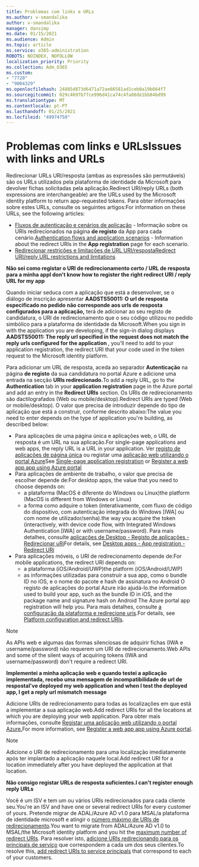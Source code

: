 ```yaml
---
title: Problemas com links e URLs
ms.author: v-smandalika
author: v-smandalika
manager: dansimp
ms.date: 01/15/2021
ms.audience: Admin
ms.topic: article
ms.service: o365-administration
ROBOTS: NOINDEX, NOFOLLOW
localization_priority: Priority
ms.collection: Adm_O365
ms.custom:
- "7720"
- "9004329"
ms.openlocfilehash: 24885d873d6471a72ae66581ad1ceb0a19b664f7
ms.sourcegitcommit: 029c4697b77ce996d41ca74c4fa86de1bb84bd99
ms.translationtype: MT
ms.contentlocale: pt-PT
ms.lasthandoff: 01/25/2021
ms.locfileid: "49974750"
---
```

# <a name="issues-with-links-and-urls"></a><span data-ttu-id="31387-102">Problemas com links e URLs</span><span class="sxs-lookup"><span data-stu-id="31387-102">Issues with links and URLs</span></span>

<span data-ttu-id="31387-103">Redirecionar URLs URI/resposta (ambas as expressões são permutáveis) são os URLs utilizados pela plataforma de identidade da Microsoft para devolver fichas solicitadas pela aplicação.</span><span class="sxs-lookup"><span data-stu-id="31387-103">Redirect URI/reply URLs (both expressions are interchangeable) are the URLs used by the Microsoft identity platform to return app-requested tokens.</span></span> <span data-ttu-id="31387-104">Para obter informações sobre estes URLs, consulte os seguintes artigos:</span><span class="sxs-lookup"><span data-stu-id="31387-104">For information on these URLs, see the following articles:</span></span>

- <span data-ttu-id="31387-105">[Fluxos de autenticação e cenários de aplicação](https://docs.microsoft.com/azure/active-directory/develop/authentication-flows-app-scenarios) - Informação sobre os URIs redirecionados na página **de registo** da App para cada cenário.</span><span class="sxs-lookup"><span data-stu-id="31387-105">[Authentication flows and application scenarios](https://docs.microsoft.com/azure/active-directory/develop/authentication-flows-app-scenarios) - Information about the redirect URIs in the **App registration** page for each scenario.</span></span>
- [<span data-ttu-id="31387-106">Redirecionar restrições e limitações de URL URI/resposta</span><span class="sxs-lookup"><span data-stu-id="31387-106">Redirect URI/reply URL restrictions and limitations</span></span>](https://docs.microsoft.com/azure/active-directory/develop/reply-url)

<span data-ttu-id="31387-107">**Não sei como registar o URI de redirecionamento certo / URL de resposta para a minha app**</span><span class="sxs-lookup"><span data-stu-id="31387-107">**I don't know how to register the right redirect URI / reply URL for my app**</span></span>

<span data-ttu-id="31387-108">Quando iniciar seduca com a aplicação que está a desenvolver, se o diálogo de inscrição apresentar **AADSTS50011: O url <your app ID> de resposta especificado no pedido não corresponde aos urls de resposta configurados para a aplicação,** terá de adicionar ao seu registo de candidatura, o URI de redirecionamento que o seu código utilizou no pedido simbólico para a plataforma de identidade da Microsoft.</span><span class="sxs-lookup"><span data-stu-id="31387-108">When you sign in with the application you are developing, if the sign-in dialog displays **AADSTS50011: The reply url specified in the request does not match the reply urls configured for the application <your app ID>**, you'll need to add to your application registration, the redirect URI that your code used in the token request to the Microsoft identity platform.</span></span>

<span data-ttu-id="31387-109">Para adicionar um URL de resposta, aceda ao separador **Autenticação** na página **de registo** da sua candidatura no portal Azure e adicione uma entrada na secção **URIs redirecionado.**</span><span class="sxs-lookup"><span data-stu-id="31387-109">To add a reply URL, go to the **Authentication** tab in your **application registration** page in the Azure portal and add an entry in the **Redirect URIs** section.</span></span> <span data-ttu-id="31387-110">Os URIs de redirecionamento são dactilografados (Web ou mobile/desktop).</span><span class="sxs-lookup"><span data-stu-id="31387-110">Redirect URIs are typed (Web or mobile/desktop).</span></span> <span data-ttu-id="31387-111">O valor que precisa de introduzir depende do tipo de aplicação que está a construir, conforme descrito abaixo:</span><span class="sxs-lookup"><span data-stu-id="31387-111">The value you need to enter depends on the type of application you're building, as described below:</span></span>

- <span data-ttu-id="31387-112">Para aplicações de uma página única e aplicações web, o URL de resposta é um URL na sua aplicação.</span><span class="sxs-lookup"><span data-stu-id="31387-112">For single-page applications and web apps, the reply URL is a URL in your application.</span></span> <span data-ttu-id="31387-113">Ver [registo de aplicações de página única](https://docs.microsoft.com/azure/active-directory/develop/scenario-spa-app-registration#register-a-redirect-uri) ou registar uma [aplicação web utilizando o portal Azure](https://docs.microsoft.com/azure/active-directory/develop/scenario-web-app-sign-user-app-registration?tabs=aspnetcore#register-an-app-using-azure-portal)</span><span class="sxs-lookup"><span data-stu-id="31387-113">See [Single-page application registration](https://docs.microsoft.com/azure/active-directory/develop/scenario-spa-app-registration#register-a-redirect-uri) or [Register a web app app using Azure portal](https://docs.microsoft.com/azure/active-directory/develop/scenario-web-app-sign-user-app-registration?tabs=aspnetcore#register-an-app-using-azure-portal)</span></span>
- <span data-ttu-id="31387-114">Para aplicações de ambiente de trabalho, o valor que precisa de escolher depende de:</span><span class="sxs-lookup"><span data-stu-id="31387-114">For desktop apps, the value that you need to choose depends on:</span></span>
    - <span data-ttu-id="31387-115">a plataforma (MacOS é diferente do Windows ou Linux)</span><span class="sxs-lookup"><span data-stu-id="31387-115">the platform (MacOS is different from Windows or Linux)</span></span>
    - <span data-ttu-id="31387-116">a forma como adquire o token (interativamente, com fluxo de código do dispositivo, com autenticação integrada do Windows [IWA] ou com nome de utilizador/senha).</span><span class="sxs-lookup"><span data-stu-id="31387-116">the way you acquire the token (interactively, with device code flow, with Integrated Windows Authentication [IWA] or with username/password).</span></span>
    <span data-ttu-id="31387-117">Para mais detalhes, consulte [aplicações de Desktop - Registo de aplicações - Redirecionar uRi](https://docs.microsoft.com/azure/active-directory/develop/scenario-desktop-app-registration#redirect-uris)</span><span class="sxs-lookup"><span data-stu-id="31387-117">For details, see [Desktop apps - App registration - Redirect URi](https://docs.microsoft.com/azure/active-directory/develop/scenario-desktop-app-registration#redirect-uris)</span></span>
- <span data-ttu-id="31387-118">Para aplicações móveis, o URI de redirecionamento depende de:</span><span class="sxs-lookup"><span data-stu-id="31387-118">For mobile applications, the redirect URI depends on:</span></span>
    - <span data-ttu-id="31387-119">a plataforma (iOS/Android/UWP)</span><span class="sxs-lookup"><span data-stu-id="31387-119">the platform (iOS/Android/UWP)</span></span>
    - <span data-ttu-id="31387-120">as informações utilizadas para construir a sua app, como o bundle ID no iOS, e o nome do pacote e hash de assinatura no Android O registo de aplicações do portal Azure irão ajudá-lo.</span><span class="sxs-lookup"><span data-stu-id="31387-120">the information used to build your app, such as the bundle ID in iOS, and the package name and signature hash on Android The Azure portal app registration will help you.</span></span> <span data-ttu-id="31387-121">Para mais detalhes, consulte [a configuração da plataforma e redirecione uris](https://docs.microsoft.com/azure/active-directory/develop/scenario-mobile-app-registration#platform-configuration-and-redirect-uris).</span><span class="sxs-lookup"><span data-stu-id="31387-121">For details, see [Platform configuration and redirect URIs](https://docs.microsoft.com/azure/active-directory/develop/scenario-mobile-app-registration#platform-configuration-and-redirect-uris).</span></span>

> [!NOTE]
> <span data-ttu-id="31387-122">As APIs web e algumas das formas silenciosas de adquirir fichas (IWA e username/password) não requerem um URI de redirecionamento.</span><span class="sxs-lookup"><span data-stu-id="31387-122">Web APIs and some of the silent ways of acquiring tokens (IWA and username/password) don't require a redirect URI.</span></span>

<span data-ttu-id="31387-123">**Implementei a minha aplicação web e quando testei a aplicação implementada, recebo uma mensagem de incompatibilidade de url de resposta**</span><span class="sxs-lookup"><span data-stu-id="31387-123">**I've deployed my web application and when I test the deployed app, I get a reply url mismatch message**</span></span>

<span data-ttu-id="31387-124">Adicione URIs de redirecionamento para todas as localizações em que está a implementar a sua aplicação web.</span><span class="sxs-lookup"><span data-stu-id="31387-124">Add redirect URIs for all the locations at which you are deploying your web application.</span></span> <span data-ttu-id="31387-125">Para obter mais informações, consulte [Registar uma aplicação web utilizando o portal Azure.](https://docs.microsoft.com/azure/active-directory/develop/scenario-web-app-sign-user-app-registration)</span><span class="sxs-lookup"><span data-stu-id="31387-125">For more information, see [Register a web app app using Azure portal](https://docs.microsoft.com/azure/active-directory/develop/scenario-web-app-sign-user-app-registration).</span></span>

> [!NOTE]
> <span data-ttu-id="31387-126">Adicione o URI de redirecionamento para uma localização imediatamente após ter implantado a aplicação naquele local.</span><span class="sxs-lookup"><span data-stu-id="31387-126">Add redirect URI for a location immediately after you have deployed the application at that location.</span></span>

<span data-ttu-id="31387-127">**Não consigo registar URLs de resposta suficientes.**</span><span class="sxs-lookup"><span data-stu-id="31387-127">**I can't register enough reply URLs**</span></span>

<span data-ttu-id="31387-128">Você é um ISV e tem um ou vários URIs redirecionados para cada cliente seu.</span><span class="sxs-lookup"><span data-stu-id="31387-128">You're an ISV and have one or several redirect URIs for every customer of yours.</span></span> <span data-ttu-id="31387-129">Pretende migrar de ADAL/Azure AD v1.0 para MSAL/a plataforma de identidade microsoft e atingir o [número máximo de URIs de redirecionamento](https://docs.microsoft.com/azure/active-directory/develop/reply-url#maximum-number-of-redirect-uris).</span><span class="sxs-lookup"><span data-stu-id="31387-129">You want to migrate from ADAL/Azure AD v1.0 to MSAL/the Microsoft identity platform and you hit the [maximum number of redirect URIs](https://docs.microsoft.com/azure/active-directory/develop/reply-url#maximum-number-of-redirect-uris).</span></span> <span data-ttu-id="31387-130">Para resolver isto, [adicione URIs redirecionando para os principais de serviço](https://docs.microsoft.com/azure/active-directory/develop/reply-url#add-redirect-uris-to-service-principals) que correspondem a cada um dos seus clientes.</span><span class="sxs-lookup"><span data-stu-id="31387-130">To resolve this, [add redirect URIs to service principals](https://docs.microsoft.com/azure/active-directory/develop/reply-url#add-redirect-uris-to-service-principals) that correspond to each of your customers.</span></span>

